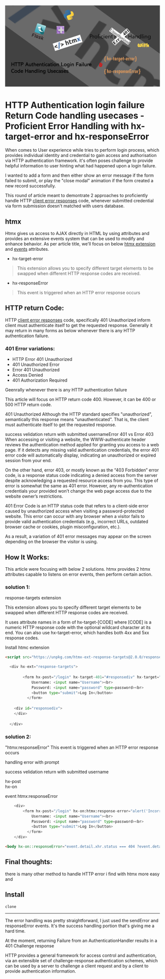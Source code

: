 ![image](images/1.png)

# HTTP Authentication login failure Return Code handling usecases - Proficient Error Handling with hx-target-error and hx-responseError

When comes to User experience while tries to perform login process, which provides individual identity and credential to gain access and authorisation via HTTP authentication framework. it's often poses challenge to provide helpful information to user hinting what had happened upon a login failure.

I wanted to add a form and then either show an error message if the form failed to submit, or play the "close modal" animation if the form created a new record successfully.

This round of article meant to demontrate 2 approaches to proficiently handle HTTP [client error responses][5] code, whenever submitted credential via form submission doesn't matched with users database.

## htmx 

Htmx gives us access to AJAX directly in HTML by using attributes and provides an extensive events system that can be used to modify and enhance behavior. As per article title, we'll focus on below [htmx extension][2] and [events][3] attributes.

- hx-target-error
> This extension allows you to specify different target elements to be swapped when different HTTP response codes are received.
- hx-responseError
> This event is triggered when an HTTP error response occurs

## HTTP return Code: 

HTTP [client error responses][5] code, specifically 401 Unauthorized inform client must authenticate itself to get the requested response. Generally it may return in many forms as below whenever there is any HTTP authentication failure.

### 401 Error variations:
- HTTP Error 401 Unauthorized
- 401 Unauthorized Error
- Error 401 Unauthorized
- Access Denied
- 401 Authorization Required

Geenrally whenever there is any HTTP authentication failure 

This article will focus on HTTP return code 400. However, it can be 400 or 500 HTTP return code. 

401 Unauthorized
Although the HTTP standard specifies "unauthorized", semantically this response means "unauthenticated". That is, the client must authenticate itself to get the requested response.


success velidation return with submitted usernameError 401 vs Error 403
When accessing or visiting a website, the WWW-authenticate header reviews the authentication method applied for granting you access to a web page. If it detects any missing valid authentication credentials, the error 401 error code will automatically display, indicating an unauthorized or expired session from your end.

On the other hand, error 403, or mostly known as the “403 Forbidden” error code, is a response status code indicating a denied access from the server despite acknowledging a requested resource access from you. This type of error is somewhat the same as 401 error. However, any re-authentication credentials your provided won’t change the web page access due to the website owner’s restrictions.

401 Error Code is an HTTP status code that refers to a client-side error caused by unauthorized access when visiting a password-protected website. This error can occur with any browser when a visitor fails to provide valid authentication credentials (e.g., incorrect URLs, outdated browser cache or cookies, plugin misconfiguration, etc.).

As a result, a variation of 401 error messages may appear on the screen depending on the browser the visitor is using.

## How It Works:

This article were focusing with below 2 solutions. htmx provides 2 htmx attributes capable to listens on error events, then perform certain action.


### solution 1:

response-targets extension

This extension allows you to specify different target elements to be swapped when different HTTP response codes are received.

It uses attribute names in a form of hx-target-[CODE] where [CODE] is a numeric HTTP response code with the optional wildcard character at its end. You can also use hx-target-error, which handles both 4xx and 5xx response codes.

Install htmc extension 

```html
<script src="https://unpkg.com/htmx-ext-response-targets@2.0.0/response-targets.js"></script>
```


```python
  <div hx-ext="response-targets">

        <form hx-post="/login" hx-target-401="#responsediv" hx-target="div#responsediv">
            Username: <input name="Username"><br>
            Password: <input name="password" type=password><br>
            <button type="submit">Log In</button>
          </form>

    <div id="responsediv">
    </div>

  </div>
```

### solution 2:



"htmx:responseError"
This event is triggered when an HTTP error response occurs

handling error with prompt

success velidation return with submitted username


hx-post  
hx-on  

event htmx:responseError

```python
    <div>
        <form hx-post="/login" hx-on:htmx:response-error="alert('Incorrect Username or Password Credential')" hx-target="#success-div">
            Username: <input name="Username"><br>
            Password: <input name="password" type=password><br>
            <button type="submit">Log In</button>
          </form>
    </div>
```

```html
<body hx-on::responseError="event.detail.xhr.status === 404 ?event.detail.shouldSwap = true : undefined"> 
```

## Final thoughts:

there is many other method to handle HTTP error
i find with htmx more easy and 




## Install

```
clone

```



[1]: https://htmx.org/attributes/hx-ext/
[2]: https://extensions.htmx.org/
[3]: https://htmx.org/events/#htmx:responseError
[4]: https://developer.mozilla.org/en-US/docs/Web/HTTP/Authentication
[5]: https://developer.mozilla.org/en-US/docs/Web/HTTP/Status#client_error_responses
[6]: https://serjhenrique.com/create-dependent-dropdown-with-django-and-htmx/


---

The error handling was pretty straightforward, I just used the sendError and responseError events. It's the success handling portion that's giving me a hard time.

At the moment, returning Failure from an AuthenticationHandler results in a 401 Challenge response

HTTP provides a general framework for access control and
   authentication, via an extensible set of challenge-response
   authentication schemes, which can be used by a server to challenge a
   client request and by a client to provide authentication information.